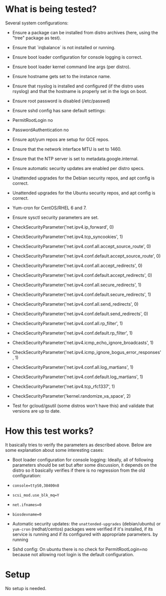 # What is being tested?

Several system configurations:

- Ensure a package can be installed from distro archives (here, using the
  "tree" package as test).
- Ensure that \`irqbalance\` is not installed or running.
- Ensure boot loader configuration for console logging is correct.
- Ensure boot loader kernel command line args (per distro).
- Ensure hostname gets set to the instance name.
- Ensure that rsyslog is installed and configured (if the distro uses rsyslog)
  and that the hostname is properly set in the logs on boot.
- Ensure root password is disabled (/etc/passwd)
- Ensure sshd config has sane default settings:

 - PermitRootLogin no
 - PasswordAuthentication no

- Ensure apt/yum repos are setup for GCE repos.
- Ensure that the network interface MTU is set to 1460.
- Ensure that the NTP server is set to metadata.google.internal.
- Ensure automatic security updates are enabled per distro specs.

 - Unattended upgrades for the Debian security repos, and apt config is correct.
 - Unattended upgrades for the Ubuntu security repos, and apt config is correct.
 - Yum-cron for CentOS/RHEL 6 and 7.

- Ensure sysctl security parameters are set.

 - CheckSecurityParameter('net.ipv4.ip\_forward', 0)
 - CheckSecurityParameter('net.ipv4.tcp\_syncookies', 1)
 - CheckSecurityParameter('net.ipv4.conf.all.accept\_source\_route', 0)
 - CheckSecurityParameter('net.ipv4.conf.default.accept\_source\_route', 0)
 - CheckSecurityParameter('net.ipv4.conf.all.accept\_redirects', 0)
 - CheckSecurityParameter('net.ipv4.conf.default.accept\_redirects', 0)
 - CheckSecurityParameter('net.ipv4.conf.all.secure\_redirects', 1)
 - CheckSecurityParameter('net.ipv4.conf.default.secure\_redirects', 1)
 - CheckSecurityParameter('net.ipv4.conf.all.send\_redirects', 0)
 - CheckSecurityParameter('net.ipv4.conf.default.send\_redirects', 0)
 - CheckSecurityParameter('net.ipv4.conf.all.rp\_filter', 1)
 - CheckSecurityParameter('net.ipv4.conf.default.rp\_filter', 1)
 - CheckSecurityParameter('net.ipv4.icmp\_echo\_ignore\_broadcasts', 1)
 - CheckSecurityParameter('net.ipv4.icmp\_ignore\_bogus\_error\_responses', 1)
 - CheckSecurityParameter('net.ipv4.conf.all.log\_martians', 1)
 - CheckSecurityParameter('net.ipv4.conf.default.log\_martians', 1)
 - CheckSecurityParameter('net.ipv4.tcp\_rfc1337', 1)
 - CheckSecurityParameter('kernel.randomize\_va\_space', 2)

- Test for gcloud/gsutil (some distros won’t have this) and validate that
  versions are up to date.

# How this test works?

It basically tries to verify the parameters as described above. Below are some
explanation about some interesting cases:

- Boot loader configuration for console logging: Ideally, all of following
  parameters should be set but after some discussion, it depends on the distro
  so it basically verifies if there is no regression from the old configuration:
 - `console=ttyS0,38400n8`
 - `scsi_mod.use_blk_mq=Y`
 - `net.ifnames=0`
 - `biosdevname=0`

- Automatic security updates: the `unattended-upgrades` (debian/ubuntu) or
  `yum-cron` (redhat/centos) packages were verified if it's installed, if its
  service is running and if its configured with appropriate parameters.
  by running 

- Sshd config: On ubuntu there is no check for PermitRootLogin=no because not
  allowing root login is the default configuration.

# Setup

No setup is needed.
